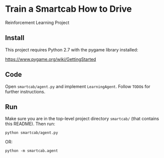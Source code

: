 # Train a Smartcab How to Drive

Reinforcement Learning Project

## Install

This project requires Python 2.7 with the pygame library installed:

https://www.pygame.org/wiki/GettingStarted

## Code

Open `smartcab/agent.py` and implement `LearningAgent`. Follow `TODO`s for further instructions.

## Run

Make sure you are in the top-level project directory `smartcab/` (that contains this README). Then run:

```python smartcab/agent.py```

OR:

```python -m smartcab.agent```
